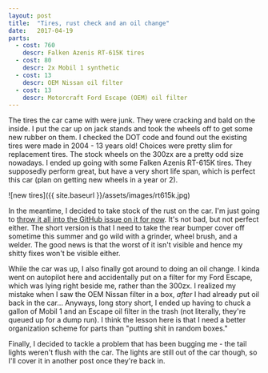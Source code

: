 ```yaml
---
layout: post
title:  "Tires, rust check and an oil change"
date:   2017-04-19
parts:
  - cost: 760
    descr: Falken Azenis RT-615K tires
  - cost: 80
    descr: 2x Mobil 1 synthetic
  - cost: 13
    descr: OEM Nissan oil filter
  - cost: 13
    descr: Motorcraft Ford Escape (OEM) oil filter
---
```


The tires the car came with were junk. They were cracking and bald on the
inside. I put the car up on jack stands and took the wheels off to get some new
rubber on them. I checked the DOT code and found out the existing tires were
made in 2004 - 13 years old! Choices were pretty slim for replacement tires.
The stock wheels on the 300zx are a pretty odd size nowadays. I ended up going
with some Falken Azenis RT-615K tires. They supposedly perform great, but have
a very short life span, which is perfect this car (plan on getting new wheels
in a year or 2).

![new tires]({{ site.baseurl }}/assets/images/rt615k.jpg)

In the meantime, I decided to take stock of the rust on the car.  I'm just
going to [throw it all into the GitHub issue on it for now](https://github.com/tixxit/300zx/issues/11).
It's not bad, but not perfect either. The short version is that I need to take
the rear bumper cover off sometime this summer and go wild with a grinder,
wheel brush, and a welder. The good news is that the worst of it isn't visible
and hence my shitty fixes won't be visible either.

While the car was up, I also finally got around to doing an oil change. I kinda
went on autopilot here and accidentally put on a filter for my Ford Escape, which
was lying right beside me, rather than the 300zx. I realized my mistake when I
saw the OEM Nissan filter in a box, *after* I had already put oil back in the
car... Anyways, long story short, I ended up having to chuck a gallon of Mobil
1 and an Escape oil filter in the trash (not literally, they're queued up for a
dump run). I think the lesson here is that I need a better organization scheme
for parts than "putting shit in random boxes."

Finally, I decided to tackle a problem that has been bugging me - the tail
lights weren't flush with the car. The lights are still out of the car though,
so I'll cover it in another post once they're back in.
